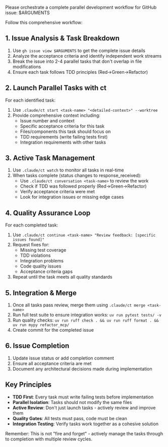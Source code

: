 Please orchestrate a complete parallel development workflow for GitHub issue: $ARGUMENTS

Follow this comprehensive workflow:

## 1. Issue Analysis & Task Breakdown
1. Use `gh issue view $ARGUMENTS` to get the complete issue details
2. Analyze the acceptance criteria and identify independent work streams
3. Break the issue into 2-4 parallel tasks that don't overlap in file modifications
4. Ensure each task follows TDD principles (Red→Green→Refactor)

## 2. Launch Parallel Tasks with ct
For each identified task:
1. Use `.claude/ct start <task-name> "<detailed-context>" --worktree` 
2. Provide comprehensive context including:
   - Issue number and context
   - Specific acceptance criteria for this task
   - Files/components this task should focus on
   - TDD requirements (write failing tests first)
   - Integration requirements with other tasks

## 3. Active Task Management
1. Use `.claude/ct watch` to monitor all tasks in real-time
2. When tasks complete (status changes to response_received):
   - Use `.claude/ct conversation <task-name>` to review the work
   - Check if TDD was followed properly (Red→Green→Refactor)
   - Verify acceptance criteria were met
   - Look for integration issues or missing edge cases

## 4. Quality Assurance Loop
For each completed task:
1. Use `.claude/ct continue <task-name> "Review feedback: [specific issues found]"`
2. Request fixes for:
   - Missing test coverage
   - TDD violations  
   - Integration problems
   - Code quality issues
   - Acceptance criteria gaps
3. Repeat until the task meets all quality standards

## 5. Integration & Merge
1. Once all tasks pass review, merge them using `.claude/ct merge <task-name>`
2. Run full test suite to ensure integration works: `uv run pytest tests/ -v`
3. Run quality checks: `uv run ruff check . && uv run ruff format . && uv run mypy refactor_mcp/`
4. Create commit for the completed issue

## 6. Issue Completion
1. Update issue status or add completion comment
2. Ensure all acceptance criteria are met
3. Document any architectural decisions made during implementation

## Key Principles
- **TDD First**: Every task must write failing tests before implementation
- **Parallel Isolation**: Tasks should not modify the same files
- **Active Review**: Don't just launch tasks - actively review and improve them
- **Quality Gates**: All tests must pass, code must be clean
- **Integration Testing**: Verify tasks work together as a cohesive solution

Remember: This is not "fire and forget" - actively manage the tasks through to completion with multiple review cycles.